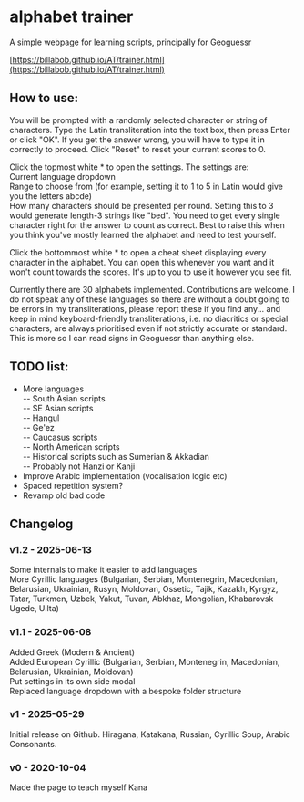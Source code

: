 # alphabet trainer
A simple webpage for learning scripts, principally for Geoguessr

[https://billabob.github.io/AT/trainer.html](https://billabob.github.io/AT/trainer.html)

## How to use:

You will be prompted with a randomly selected character or string of characters. Type the Latin transliteration into the text box, then press Enter or click "OK". If you get the answer wrong, you will have to type it in correctly to proceed. Click "Reset" to reset your current scores to 0.

Click the topmost white \* to open the settings. The settings are:<br>
Current language dropdown<br>
Range to choose from (for example, setting it to 1 to 5 in Latin would give you the letters abcde)<br>
How many characters should be presented per round. Setting this to 3 would generate length-3 strings like "bed". You need to get every single character right for the answer to count as correct. Best to raise this when you think you've mostly learned the alphabet and need to test yourself.<br>

Click the bottommost white \* to open a cheat sheet displaying every character in the alphabet. You can open this whenever you want and it won't count towards the scores. It's up to you to use it however you see fit.

Currently there are 30 alphabets implemented. Contributions are welcome. I do not speak any of these languages so there are without a doubt going to be errors in my transliterations, please report these if you find any... and keep in mind keyboard-friendly transliterations, i.e. no diacritics or special characters, are always prioritised even if not strictly accurate or standard. This is more so I can read signs in Geoguessr than anything else.

## TODO list:

- More languages<br>
-- South Asian scripts<br>
-- SE Asian scripts<br>
-- Hangul<br>
-- Ge'ez<br>
-- Caucasus scripts<br>
-- North American scripts<br>
-- Historical scripts such as Sumerian & Akkadian<br>
-- Probably not Hanzi or Kanji<br>
- Improve Arabic implementation (vocalisation logic etc)<br>
- Spaced repetition system?<br>
- Revamp old bad code

## Changelog

### v1.2 - 2025-06-13

Some internals to make it easier to add languages<br>
More Cyrillic languages (Bulgarian, Serbian, Montenegrin, Macedonian, Belarusian, Ukrainian, Rusyn, Moldovan, Ossetic, Tajik, Kazakh, Kyrgyz, Tatar, Turkmen, Uzbek, Yakut, Tuvan, Abkhaz, Mongolian, Khabarovsk Ugede, Uilta)

### v1.1 - 2025-06-08

Added Greek (Modern & Ancient)<br>
Added European Cyrillic (Bulgarian, Serbian, Montenegrin, Macedonian, Belarusian, Ukrainian, Moldovan)<br>
Put settings in its own side modal<br>
Replaced language dropdown with a bespoke folder structure

### v1 - 2025-05-29

Initial release on Github. Hiragana, Katakana, Russian, Cyrillic Soup, Arabic Consonants.

### v0 - 2020-10-04

Made the page to teach myself Kana
